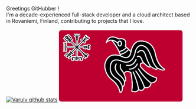 Greetings GitHubber !  <br/>
I'm a decade-experienced full-stack developer and a cloud architect based in Rovaniemi, Finland, contributing to projects that I love.<br/><br>
[![Varulv github stats](https://anasgamrani.vercel.app/api?username=Varulv1997&theme=midnight-purple&show_icons=true)](https://github.com/Varulv1997/github-readme-stats)
<img src="https://raw.githubusercontent.com/Varulv1997/Varulv1997/master/Vegv%C3%ADsir.jpg" width="335px">
